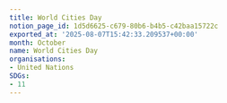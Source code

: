 ```yaml
---
title: World Cities Day
notion_page_id: 1d5d6625-c679-80b6-b4b5-c42baa15722c
exported_at: '2025-08-07T15:42:33.209537+00:00'
month: October
name: World Cities Day
organisations:
- United Nations
SDGs:
- 11
---
```


